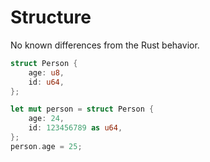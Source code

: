 # Structure

No known differences from the Rust behavior.

```rust
struct Person {
    age: u8,
    id: u64,
};

let mut person = struct Person {
    age: 24,
    id: 123456789 as u64,
};
person.age = 25;
```


